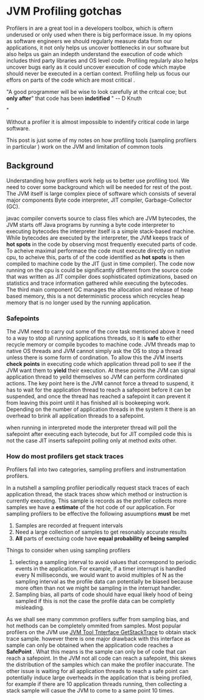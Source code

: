 # JVM Profiling gotchas 
Profilers in are a great tool in a developers toolbox, which is oftern underused or only used when 
there is big performace issue.
In my opions as software engineers we should regularly measure data from our applications, it not only helps us uncover bottlenecks in our software but also helps us gain an indepth understand the execution of code which includes third party libraries and OS level code. Profiling regularly also helps uncover bugs early as it could uncover execution of code which maybe should never be executed in a certian context.
Profiling help us focus our effors on parts of the code which are most critical .

"A good programmer will be wise to look carefully at the critcal coe; but **only after**" that code has been **indetified** " -- D Knuth

"

Without a profiler it is almost impossible to indentify critical code in large software.

This post is just some of my notes on how profiling tools (sampling profilers in particular ) work on the JVM and limitation of common tools

## Background

Understanding how profilers work help us to better use profiling tool. We need to cover some background which will be needed for rest of the post.
The JVM itself is large complex piece of software which consists of several major components 
Byte code interpreter, JIT compiler, Garbage-Collector (GC).

javac compiler converts source to class files which are JVM bytecodes, the JVM starts off Java programs by running a byte code interpreter to executing bytecodes the interpreter itself is a simple stack-based machine. While bytecodes are executed by the interpreter, the JVM keeps track of **hot spots** in the code by observing most frequently executed parts of code. To acheive maximal performace the code must execute directly on native cpu, to acheive this, parts of of the code identified as **hot spots** is then compiled to machine code by the JIT (just in time compiler). The code now running on the cpu is could be significantly different from  the source code that was written as JIT compiler does sophisticated optimizations, based on statistics and trace information gathered while executing the bytecodes.
The third main component GC manages the allocation and release of heap based memory, this is a not deterministic process which recycles heap memory that is no longer used by the running application.


### Safepoints

The JVM need to carry out some of the core task mentioned above it need to a way to stop all running applications threads, 
so it is **safe** to either recycle memory or compile bycodes to machine code.
JVM threads map to native OS threads and JVM cannot simply ask the OS to stop a thread unless there is some form of cordination.
To allow this the JVM inserts **check points** in executing code which application thread poll to see if the JVM want them to **yield** their execution.
At these points the JVM can signal application thread to yeild themselves so JVM can perform cordinated actions.
The key point here is the JVM cannot force a thread to suspend, it has to wait for the application thread to reach a safepoint before it can be suspended, and once the thread has reached a safepoint it can prevent it from leaving this point until it has finished all is bookeeping work.
Depending on the number of application threads in the system it there is an overhead to brink all application threads to a safepoint.

when running in interpreted mode the interpreter thread will poll the safepoint after executing each bytecode, but for JIT compiled code this is not the case JIT inserts safepoint polling only at method exits other.
   
### How do most profilers get stack traces
Profilers fall into two categories, sampling profilers and instrumentation profilers.

In a nutshell a sampling profiler periodically request stack traces of each application thread, the stack traces show which method or instruction is currently executing.
This sample is records as the profiler collects more samples we have a **estimate** of the hot code of our application.
For sampling profilers to be effective the following asuumptions **must** be met 

1) Samples are recorded at frequent intervals
2) Need a large collection of samples to get resonably accurate results
3) **All** parts of exectuing code have **equal probability of being sampled** 

Things to consider when using sampling profilers
1) selecting a sampling interval to avoid values that correspond to periodic events in the application. For example, if a timer interrupt is handled every N milliseconds, we would want to avoid multiples of N as the sampling interval as the profile data can potentially be biased because more often than not we might be sampling in the interrupt handler.
2) Sampling bias, all parts of code should have equal likely hood of being sampled if this is not the case the profile data can be completly misleading.

As we shall see many commmon profilers suffer from sampling bias, and hot methods can be completely ommited from samples.
Most popular profilers on the JVM use 
[JVM Tool Tnterface ](https://docs.oracle.com/javase/8/docs/platform/jvmti/jvmti.html#whatIs)[GetStackTrace](https://docs.oracle.com/javase/8/docs/platform/jvmti/jvmti.html#GetStackTrace) to obtain stack trace sample. however there is one major drawback with this interface as sample can only be obtained when the application code reaches a **SafePoint** . What this means is the sample can only be of code that can reach a safepoint. In the JVM not all code can reach a safepoint, this skews the distribution of the samples which can make the profiler inaccurate. The other issue is waiting for all application threads to reach a safe point can potentially induce large overheads in the application that is being profiled, for example if there are 10 application threads running, then collecting a stack sample will casue the JVM to come to a same point 10 times.



 
